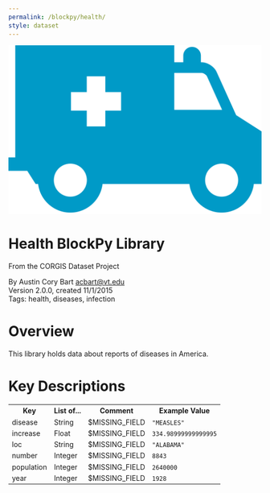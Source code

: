 ```yaml
---
permalink: /blockpy/health/
style: dataset
---
```


<img class="img-thumbnail float-right"
     src="/images/datasets/health-icon.png"
     alt="health icon"
     role="presentation">

# Health BlockPy Library

<p class='lead'>From the CORGIS Dataset Project</p>

<span class='text-muted'>By Austin Cory Bart <acbart@vt.edu></span><br>
<span class='text-muted'>Version 2.0.0, created 11/1/2015</span><br>
<span class='text-muted'>Tags: health, diseases, infection</span>

# Overview

This library holds data about reports of diseases in America.





# Key Descriptions
    
<table class='table table-condensed table-striped table-bordered table-hover'>
<tr>
    <th class=''>Key</th>
    <th class=''>List of...</th>
    <th class=''>Comment</th>
    <th class=''>Example Value</th>
</tr>

<tr>
    <td>disease</td>
    <td>String</td> 
    <td>$MISSING_FIELD</td>
    <td><code>"MEASLES"</code></td>
</tr>

<tr>
    <td>increase</td>
    <td>Float</td> 
    <td>$MISSING_FIELD</td>
    <td><code>334.98999999999995</code></td>
</tr>

<tr>
    <td>loc</td>
    <td>String</td> 
    <td>$MISSING_FIELD</td>
    <td><code>"ALABAMA"</code></td>
</tr>

<tr>
    <td>number</td>
    <td>Integer</td> 
    <td>$MISSING_FIELD</td>
    <td><code>8843</code></td>
</tr>

<tr>
    <td>population</td>
    <td>Integer</td> 
    <td>$MISSING_FIELD</td>
    <td><code>2640000</code></td>
</tr>

<tr>
    <td>year</td>
    <td>Integer</td> 
    <td>$MISSING_FIELD</td>
    <td><code>1928</code></td>
</tr>

</table>